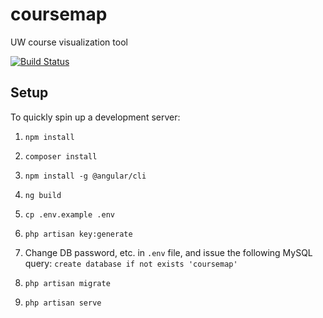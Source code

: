 # coursemap

UW course visualization tool

[![Build Status](https://travis-ci.org/kennethsinder/coursemap.svg?branch=master)](https://travis-ci.org/kennethsinder/coursemap)

## Setup

To quickly spin up a development server:

1. `npm install`

2. `composer install`

3. `npm install -g @angular/cli`

4. `ng build`

5. `cp .env.example .env`

6. `php artisan key:generate`

7. Change DB password, etc. in `.env` file, and issue the following MySQL query: `create database if not exists 'coursemap'`

8. `php artisan migrate`

9. `php artisan serve`
